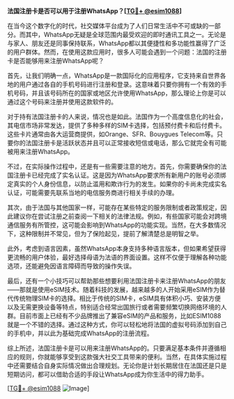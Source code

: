 **法国注册卡是否可以用于注册WhatsApp？[[TG💪+ @esim1088](https://t.me/s/esim1088)]**

在当今这个数字化的时代，社交媒体平台成为了人们日常生活中不可或缺的一部分。而其中，WhatsApp无疑是全球范围内最受欢迎的即时通讯工具之一。无论是与家人、朋友还是同事保持联系，WhatsApp都以其便捷性和多功能性赢得了广泛的用户群体。然而，在使用这款应用时，很多人可能会遇到一个问题：法国的注册卡是否能够用来注册WhatsApp呢？

首先，让我们明确一点，WhatsApp是一款国际化的应用程序，它支持来自世界各地的用户通过各自的手机号码进行注册和登录。这意味着只要你拥有一个有效的手机号码，并且该号码所在的国家或地区允许使用WhatsApp，那么理论上你是可以通过这个号码来注册并使用这款软件的。

对于持有法国注册卡的人来说，情况也是如此。法国作为一个高度信息化的社会，其电信市场非常发达，提供了多种多样的SIM卡选择，包括预付费卡和后付费卡。这些卡片通常由各大运营商提供，如Orange、SFR、Bouygues Telecom等。只要你的法国注册卡是活跃状态并且可以正常接收短信或电话，那么它就完全有可能被用来注册WhatsApp。

不过，在实际操作过程中，还是有一些需要注意的地方。首先，你需要确保你的法国注册卡已经完成了实名认证。这是因为WhatsApp要求所有新用户的账号必须绑定真实的个人身份信息，以防止滥用和欺诈行为的发生。如果你的卡尚未完成实名认证，可能需要先联系当地的电信服务商进行相关手续的办理。

其次，由于法国与其他国家一样，可能存在某些特定的服务限制或者政策规定，因此建议你在尝试注册之前查阅一下相关的法律法规。例如，有些国家可能会对跨境通信服务有所管控，这可能会影响到WhatsApp的功能实现。当然，在大多数情况下，这种限制并不常见，但为了保险起见，提前了解清楚总是明智之举。

此外，考虑到语言因素，虽然WhatsApp本身支持多种语言版本，但如果希望获得更流畅的用户体验，最好选择母语为法语的界面设置。这样不仅便于理解各种功能选项，还能避免因语言障碍而导致的操作失误。

最后，还有一个小技巧可以帮助那些想要利用法国注册卡来注册WhatsApp的朋友——那就是使用eSIM技术。随着科技的发展，越来越多的人开始采用eSIM作为替代传统物理SIM卡的选择。相比于传统的SIM卡，eSIM具有体积小巧、安装方便以及无需更换设备等特点，特别适合经常出国旅行或者需要频繁切换网络环境的人群。目前市面上已经有不少品牌推出了兼容eSIM的产品和服务，比如ESIM1088就是一个不错的选择。通过这种方式，你可以轻松地将法国的虚拟号码添加到自己的手机中，并以此为基础完成WhatsApp的注册流程。

综上所述，法国注册卡是可以用来注册WhatsApp的。只要满足基本条件并遵循相应的规则，你就能够享受到这款强大社交工具带来的便利。当然，在具体实施过程中还需要结合自身实际情况做出合理规划。无论你是计划长期居住在法国还是只是短期访问，都可以借助合适的手段让WhatsApp成为你生活中的得力助手。

[[TG💪+ @esim1088](https://t.me/s/esim1088) ![Image](https://i.postimg.cc/4NQfJmqS/Snipaste-2025-05-13-00-14-12.png)]